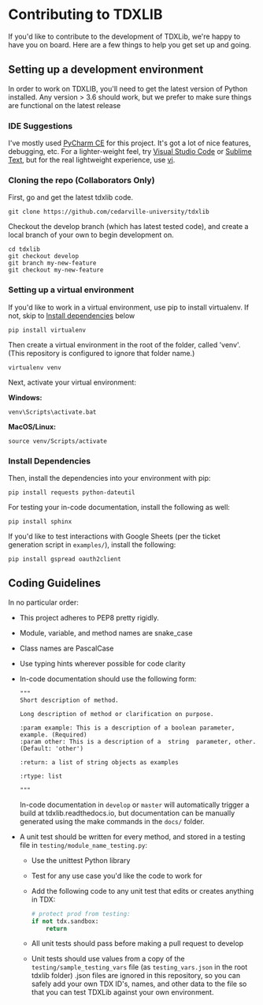 # Contributing to TDXLIB

If you'd like to contribute to the development of TDXLib, we're happy to have you on board. 
Here are a few things to help you get set up and going.

## Setting up a development environment

In order to work on TDXLIB, you'll need to get the latest version of Python installed. Any version > 3.6 should work, 
but we prefer to make sure things are functional on the latest release

### IDE Suggestions

I've mostly used [PyCharm CE](https://www.jetbrains.com/pycharm/download/#section=windows) for this project. It's got a lot of nice features, debugging, etc. 
For a lighter-weight feel, try 
[Visual Studio Code](https://code.visualstudio.com/download) or 
[Sublime Text](https://www.sublimetext.com/3), but for the real lightweight experience, use 
[vi](https://en.wikipedia.org/wiki/Vi).

### Cloning the repo (Collaborators Only)

First, go and get the latest tdxlib code.

    git clone https://github.com/cedarville-university/tdxlib

Checkout the develop branch (which has latest tested code), and create a local branch of your own to begin development on. 

    cd tdxlib
    git checkout develop
    git branch my-new-feature
    git checkout my-new-feature

### Setting up a virtual environment

If you'd like to work in a virtual environment, use pip to install virtualenv. 
If not, skip to [Install dependencies](#install-dependencies) below 

    pip install virtualenv
    
Then create a virtual environment in the root of the folder, called 'venv'. 
(This repository is configured to ignore that folder name.)

    virtualenv venv
    
Next, activate your virtual environment: 

**Windows:**

    venv\Scripts\activate.bat

**MacOS/Linux:**

    source venv/Scripts/activate

### Install Dependencies

Then, install the dependencies into your environment with pip: 

    pip install requests python-dateutil
    
For testing your in-code documentation, install the following as well: 

    pip install sphinx
    
If you'd like to test interactions with Google Sheets (per the ticket generation script in ```examples/```), install the following: 

    pip install gspread oauth2client
    
## Coding Guidelines

In no particular order: 

- This project adheres to PEP8 pretty rigidly. 
- Module, variable, and method names are snake_case
- Class names are PascalCase
- Use typing hints wherever possible for code clarity
- In-code documentation should use the following form:
    ~~~~
    """
    Short description of method. 
    
    Long description of method or clarification on purpose.
    
    :param example: This is a description of a boolean parameter, example. (Required)
    :param other: This is a description of a  string  parameter, other. (Default: 'other')
    
    :return: a list of string objects as examples
    
    :rtype: list
    
    """
    ~~~~
    In-code documentation in ```develop``` or ```master``` will automatically trigger a build at tdxlib.readthedocs.io,
    but documentation can be manually generated using the make commands in the ```docs/``` folder.
    
- A unit test should be written for every method, and stored in a testing file in ```testing/module_name_testing.py```:
  - Use the unittest Python library
  - Test for any use case you'd like the code to work for
  - Add the following code to any unit test that edits or creates anything in TDX:
        
    ```python
    # protect prod from testing:
    if not tdx.sandbox:
        return
    ```
  - All unit tests should pass before making a pull request to develop
  - Unit tests should use values from a copy of the ```testing/sample_testing_vars``` file (as ```testing_vars.json``` in the root tdxlib 
  folder) .json files are ignored in this repository, so you can safely add your own TDX ID's, names, and other data to
  the file so that you can test TDXLib against your own environment.
  
